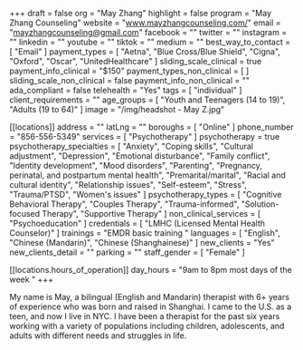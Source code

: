 +++
draft = false
org = "May Zhang"
highlight = false
program = "May Zhang Counseling"
website = "www.mayzhangcounseling.com/"
email = "mayzhangcounseling@gmail.com"
facebook = ""
twitter = ""
instagram = ""
linkedin = ""
youtube = ""
tiktok = ""
medium = ""
best_way_to_contact = [ "Email" ]
payment_types = [
  "Aetna",
  "Blue Cross/Blue Shield",
  "Cigna",
  "Oxford",
  "Oscar",
  "UnitedHealthcare"
]
sliding_scale_clinical = true
payment_info_clinical = "$150"
payment_types_non_clinical = [ ]
sliding_scale_non_clinical = false
payment_info_non_clinical = ""
ada_compliant = false
telehealth = "Yes"
tags = [ "individual" ]
client_requirements = ""
age_groups = [ "Youth and Teenagers (14 to 19)", "Adults (19 to 64)" ]
image = "/img/headshot - May Z.jpg"

[[locations]]
address = ""
latLng = ""
boroughs = [ "Online" ]
phone_number = "856-556-5349"
services = [ "Psychotherapy" ]
psychotherapy = true
psychotherapy_specialties = [
  "Anxiety",
  "Coping skills",
  "Cultural adjustment",
  "Depression",
  "Emotional disturbance",
  "Family conflict",
  "Identity development",
  "Mood disorders",
  "Parenting",
  "Pregnancy, perinatal, and postpartum mental health",
  "Premarital/marital",
  "Racial and cultural identity",
  "Relationship issues",
  "Self-esteem",
  "Stress",
  "Trauma/PTSD",
  "Women's issues"
]
psychotherapy_types = [
  "Cognitive Behavioral Therapy",
  "Couples Therapy",
  "Trauma-informed",
  "Solution-focused Therapy",
  "Supportive Therapy"
]
non_clinical_services = [ "Psychoeducation" ]
credentials = [ "LMHC (Licensed Mental Health Counselor)" ]
trainings = "EMDR basic training "
languages = [ "English", "Chinese (Mandarin)", "Chinese (Shanghainese)" ]
new_clients = "Yes"
new_clients_detail = ""
parking = ""
staff_gender = [ "Female" ]

  [[locations.hours_of_operation]]
  day_hours = "9am to 8pm most days of the week "
+++

My name is May, a bilingual (English and Mandarin) therapist with 6+ years of experience who was born and raised in Shanghai. I came to the U.S. as a teen, and now I live in NYC. I have been a therapist for the past six years working with a variety of populations including children, adolescents, and adults with different needs and struggles in life.
